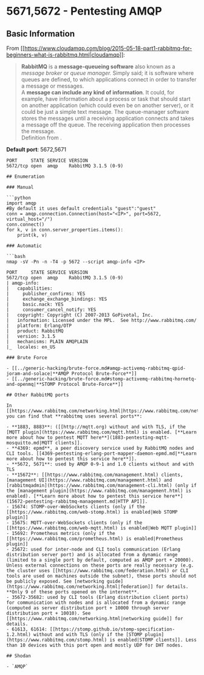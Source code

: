 # 5671,5672 - Pentesting AMQP


## Basic Information

From [[https://www.cloudamqp.com/blog/2015-05-18-part1-rabbitmq-for-beginners-what-is-rabbitmq.html|cloudamqp]]:

> **RabbitMQ** is a **message-queueing software** also known as a _message broker_ or _queue manager._ Simply said; it is software where queues are defined, to which applications connect in order to transfer a message or messages.\
> A **message can include any kind of information**. It could, for example, have information about a process or task that should start on another application (which could even be on another server), or it could be just a simple text message. The queue-manager software stores the messages until a receiving application connects and takes a message off the queue. The receiving application then processes the message.\
> Definition from .

**Default port**: 5672,5671

```
PORT     STATE SERVICE VERSION
5672/tcp open  amqp    RabbitMQ 3.1.5 (0-9)
```
```
## Enumeration

### Manual

```python
import amqp
#By default it uses default credentials "guest":"guest"
conn = amqp.connection.Connection(host="<IP>", port=5672, virtual_host="/")
conn.connect()
for k, v in conn.server_properties.items():
    print(k, v)
```
```
### Automatic

```bash
nmap -sV -Pn -n -T4 -p 5672 --script amqp-info <IP>

PORT     STATE SERVICE VERSION
5672/tcp open  amqp    RabbitMQ 3.1.5 (0-9)
| amqp-info:
|   capabilities:
|     publisher_confirms: YES
|     exchange_exchange_bindings: YES
|     basic.nack: YES
|     consumer_cancel_notify: YES
|   copyright: Copyright (C) 2007-2013 GoPivotal, Inc.
|   information: Licensed under the MPL.  See http://www.rabbitmq.com/
|   platform: Erlang/OTP
|   product: RabbitMQ
|   version: 3.1.5
|   mechanisms: PLAIN AMQPLAIN
|_  locales: en_US
```
```
### Brute Force

- [[../generic-hacking/brute-force.md#amqp-activemq-rabbitmq-qpid-joram-and-solace|**AMQP Protocol Brute-Force**]]
- [[../generic-hacking/brute-force.md#stomp-activemq-rabbitmq-hornetq-and-openmq|**STOMP Protocol Brute-Force**]]

## Other RabbitMQ ports

In [[https://www.rabbitmq.com/networking.html|https://www.rabbitmq.com/networking.html]] you can find that **rabbitmq uses several ports**:

- **1883, 8883**: ([[http://mqtt.org) without and with TLS, if the [MQTT plugin](https://www.rabbitmq.com/mqtt.html) is enabled. [**Learn more about how to pentest MQTT here**](1883-pentesting-mqtt-mosquitto.md|MQTT clients]].
- **4369: epmd**, a peer discovery service used by RabbitMQ nodes and CLI tools. [[4369-pentesting-erlang-port-mapper-daemon-epmd.md|**Learn more about how to pentest this service here**]].
- **5672, 5671**: used by AMQP 0-9-1 and 1.0 clients without and with TLS
- **15672**: [[https://www.rabbitmq.com/management.html) clients, [management UI](https://www.rabbitmq.com/management.html) and [rabbitmqadmin](https://www.rabbitmq.com/management-cli.html) (only if the [management plugin](https://www.rabbitmq.com/management.html) is enabled). [**Learn more about how to pentest this service here**](15672-pentesting-rabbitmq-management.md|HTTP API]].
- 15674: STOMP-over-WebSockets clients (only if the [[https://www.rabbitmq.com/web-stomp.html) is enabled|Web STOMP plugin]]
- 15675: MQTT-over-WebSockets clients (only if the [[https://www.rabbitmq.com/web-mqtt.html) is enabled|Web MQTT plugin]]
- 15692: Prometheus metrics (only if the [[https://www.rabbitmq.com/prometheus.html) is enabled|Prometheus plugin]]
- 25672: used for inter-node and CLI tools communication (Erlang distribution server port) and is allocated from a dynamic range (limited to a single port by default, computed as AMQP port + 20000). Unless external connections on these ports are really necessary (e.g. the cluster uses [[https://www.rabbitmq.com/federation.html) or CLI tools are used on machines outside the subnet), these ports should not be publicly exposed. See [networking guide](https://www.rabbitmq.com/networking.html|federation]] for details. **Only 9 of these ports opened on the internet**.
- 35672-35682: used by CLI tools (Erlang distribution client ports) for communication with nodes and is allocated from a dynamic range (computed as server distribution port + 10000 through server distribution port + 10010). See [[https://www.rabbitmq.com/networking.html|networking guide]] for details.
- 61613, 61614: [[https://stomp.github.io/stomp-specification-1.2.html) without and with TLS (only if the [STOMP plugin](https://www.rabbitmq.com/stomp.html) is enabled|STOMP clients]]. Less than 10 devices with this port open and mostly UDP for DHT nodes.

## Shodan

- `AMQP`



